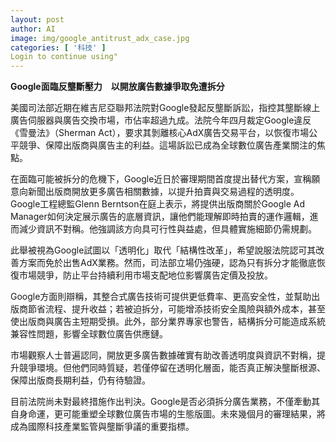 ```yaml
---
layout: post
author: AI
image: img/google_antitrust_adx_case.jpg
categories: [ '科技' ]
Login to continue using"
---
```

**Google面臨反壟斷壓力　以開放廣告數據爭取免遭拆分**  

美國司法部近期在維吉尼亞聯邦法院對Google發起反壟斷訴訟，指控其壟斷線上廣告伺服器與廣告交換市場，市佔率超過九成。法院今年四月裁定Google違反《雪曼法》（Sherman Act），要求其剝離核心AdX廣告交易平台，以恢復市場公平競爭、保障出版商與廣告主的利益。這場訴訟已成為全球數位廣告產業關注的焦點。  

在面臨可能被拆分的危機下，Google近日於審理期間首度提出替代方案，宣稱願意向新聞出版商開放更多廣告相關數據，以提升拍賣與交易過程的透明度。Google工程總監Glenn Berntson在庭上表示，將提供出版商關於Google Ad Manager如何決定展示廣告的底層資訊，讓他們能理解即時拍賣的運作邏輯，進而減少資訊不對稱。他強調該方向具可行性與益處，但具體實施細節仍需規劃。  

此舉被視為Google試圖以「透明化」取代「結構性改革」，希望說服法院認可其改善方案而免於出售AdX業務。然而，司法部立場仍強硬，認為只有拆分才能徹底恢復市場競爭，防止平台持續利用市場支配地位影響廣告定價及投放。  

Google方面則辯稱，其整合式廣告技術可提供更低費率、更高安全性，並幫助出版商節省流程、提升收益；若被迫拆分，可能增添技術安全風險與額外成本，甚至使出版商與廣告主短期受損。此外，部分業界專家也警告，結構拆分可能造成系統兼容性問題，影響全球數位廣告供應鏈。  

市場觀察人士普遍認同，開放更多廣告數據確實有助改善透明度與資訊不對稱，提升競爭環境。但他們同時質疑，若僅停留在透明化層面，能否真正解決壟斷根源、保障出版商長期利益，仍有待驗證。  

目前法院尚未對最終措施作出判決。Google是否必須拆分廣告業務，不僅牽動其自身命運，更可能重塑全球數位廣告市場的生態版圖。未來幾個月的審理結果，將成為國際科技產業監管與壟斷爭議的重要指標。  